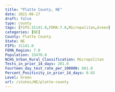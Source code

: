 ```yaml
---
title: "Platte County, NE"
date: 2021-06-27
draft: false
type: county
tags: [FIPS:31141.0,FEMA:7.0,Micropolitan,Green]
categories: [NE]
County: Platte County
State: NE
FIPS: 31141.0
FEMA_Region: 7.0
Population: 33470.0
NCHS_Urban_Rural_Classification: Micropolitan
Tests_in_prior_14_days: 201.0
Fourteen_day_test_rate_per_100000: 601.0
Percent_Positivity_in_prior_14_days: 0.02
Level: Green
url: /states/NE/platte-county
---
```



